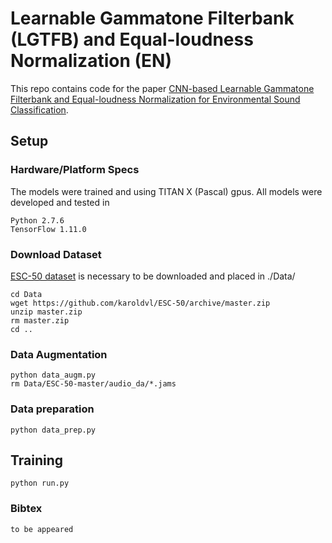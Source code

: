 # Learnable Gammatone Filterbank (LGTFB) and Equal-loudness Normalization (EN) 

This repo contains code for the paper [CNN-based Learnable Gammatone Filterbank and Equal-loudness Normalization for Environmental Sound Classification]().

## Setup

### Hardware/Platform Specs

The models were trained and using TITAN X (Pascal) gpus. 
All models were developed and tested in
```
Python 2.7.6
TensorFlow 1.11.0
```

### Download Dataset

[ESC-50 dataset](https://github.com/karolpiczak/ESC-50) is necessary to be downloaded and placed in ./Data/

```
cd Data
wget https://github.com/karoldvl/ESC-50/archive/master.zip
unzip master.zip
rm master.zip
cd ..
```

### Data Augmentation
```
python data_augm.py
rm Data/ESC-50-master/audio_da/*.jams
```

### Data preparation
```
python data_prep.py
```

## Training
```
python run.py
```

### Bibtex
```
to be appeared
```

